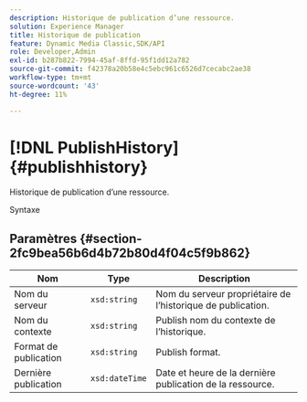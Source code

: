 ```yaml
---
description: Historique de publication d’une ressource.
solution: Experience Manager
title: Historique de publication
feature: Dynamic Media Classic,SDK/API
role: Developer,Admin
exl-id: b287b822-7994-45af-8ffd-95f1dd12a782
source-git-commit: f42378a20b58e4c5ebc961c6526d7cecabc2ae38
workflow-type: tm+mt
source-wordcount: '43'
ht-degree: 11%

---
```


# [!DNL PublishHistory]{#publishhistory}

Historique de publication d’une ressource.

Syntaxe

## Paramètres {#section-2fc9bea56b6d4b72b80d4f04c5f9b862}

| Nom | Type | Description |
|---|---|---|
| Nom du serveur | `xsd:string` | Nom du serveur propriétaire de l’historique de publication. |
| Nom du contexte | `xsd:string` | Publish nom du contexte de l’historique. |
| Format de publication | `xsd:string` | Publish format. |
| Dernière publication | `xsd:dateTime` | Date et heure de la dernière publication de la ressource. |
